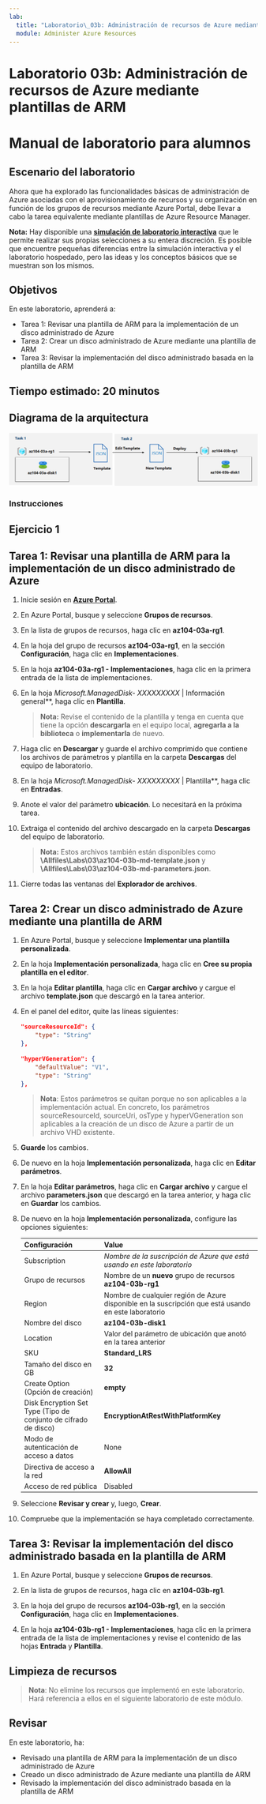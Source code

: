 ```yaml
---
lab:
  title: "Laboratorio\_03b: Administración de recursos de Azure mediante plantillas de ARM"
  module: Administer Azure Resources
---
```


# Laboratorio 03b: Administración de recursos de Azure mediante plantillas de ARM
# Manual de laboratorio para alumnos

## Escenario del laboratorio
Ahora que ha explorado las funcionalidades básicas de administración de Azure asociadas con el aprovisionamiento de recursos y su organización en función de los grupos de recursos mediante Azure Portal, debe llevar a cabo la tarea equivalente mediante plantillas de Azure Resource Manager.

**Nota:** Hay disponible una **[simulación de laboratorio interactiva](https://mslabs.cloudguides.com/guides/AZ-104%20Exam%20Guide%20-%20Microsoft%20Azure%20Administrator%20Exercise%205)** que le permite realizar sus propias selecciones a su entera discreción. Es posible que encuentre pequeñas diferencias entre la simulación interactiva y el laboratorio hospedado, pero las ideas y los conceptos básicos que se muestran son los mismos. 

## Objetivos

En este laboratorio, aprenderá a:

+ Tarea 1: Revisar una plantilla de ARM para la implementación de un disco administrado de Azure
+ Tarea 2: Crear un disco administrado de Azure mediante una plantilla de ARM
+ Tarea 3: Revisar la implementación del disco administrado basada en la plantilla de ARM

## Tiempo estimado: 20 minutos

## Diagrama de la arquitectura

![imagen](../media/lab03b.png)

### Instrucciones

## Ejercicio 1

## Tarea 1: Revisar una plantilla de ARM para la implementación de un disco administrado de Azure

1. Inicie sesión en [**Azure Portal**](http://portal.azure.com).

1. En Azure Portal, busque y seleccione **Grupos de recursos**. 

1. En la lista de grupos de recursos, haga clic en **az104-03a-rg1**.

1. En la hoja del grupo de recursos **az104-03a-rg1**, en la sección **Configuración**, haga clic en **Implementaciones**.

1. En la hoja **az104-03a-rg1 - Implementaciones**, haga clic en la primera entrada de la lista de implementaciones.

1. En la hoja **Microsoft.ManagedDisk-* XXXXXXXXX* \| Información general**, haga clic en **Plantilla**.

    >**Nota:** Revise el contenido de la plantilla y tenga en cuenta que tiene la opción **descargarla** en el equipo local, **agregarla a la biblioteca** o **implementarla** de nuevo.

1. Haga clic en **Descargar** y guarde el archivo comprimido que contiene los archivos de parámetros y plantilla en la carpeta **Descargas** del equipo de laboratorio.

1. En la hoja **Microsoft.ManagedDisk-* XXXXXXXXX* \| Plantilla**, haga clic en **Entradas**.

1. Anote el valor del parámetro **ubicación**. Lo necesitará en la próxima tarea.

1. Extraiga el contenido del archivo descargado en la carpeta **Descargas** del equipo de laboratorio.

    >**Nota:** Estos archivos también están disponibles como **\\Allfiles\\Labs\\03\\az104-03b-md-template.json** y **\\Allfiles\\Labs\\03\\az104-03b-md-parameters.json**.
    
1. Cierre todas las ventanas del **Explorador de archivos**.

## Tarea 2: Crear un disco administrado de Azure mediante una plantilla de ARM

1. En Azure Portal, busque y seleccione **Implementar una plantilla personalizada**.

1. En la hoja **Implementación personalizada**, haga clic en **Cree su propia plantilla en el editor**.

1. En la hoja **Editar plantilla**, haga clic en **Cargar archivo** y cargue el archivo **template.json** que descargó en la tarea anterior.

1. En el panel del editor, quite las líneas siguientes:

   ```json
   "sourceResourceId": {
       "type": "String"
   },
   ```

   ```json
   "hyperVGeneration": {
       "defaultValue": "V1",
       "type": "String"
   },      
   ```

    >**Nota**: Estos parámetros se quitan porque no son aplicables a la implementación actual. En concreto, los parámetros sourceResourceId, sourceUri, osType y hyperVGeneration son aplicables a la creación de un disco de Azure a partir de un archivo VHD existente.

1. **Guarde** los cambios.

1. De nuevo en la hoja **Implementación personalizada**, haga clic en **Editar parámetros**. 

1. En la hoja **Editar parámetros**, haga clic en **Cargar archivo** y cargue el archivo **parameters.json** que descargó en la tarea anterior, y haga clic en **Guardar** los cambios.

1. De nuevo en la hoja **Implementación personalizada**, configure las opciones siguientes:

    | Configuración | Value |
    | --- |--- |
    | Subscription | *Nombre de la suscripción de Azure que está usando en este laboratorio* |
    | Grupo de recursos | Nombre de un **nuevo** grupo de recursos **az104-03b-rg1** |
    | Region | Nombre de cualquier región de Azure disponible en la suscripción que está usando en este laboratorio |
    | Nombre del disco | **az104-03b-disk1** |
    | Location | Valor del parámetro de ubicación que anotó en la tarea anterior |
    | SKU | **Standard_LRS** |
    | Tamaño del disco en GB | **32** |
    | Create Option (Opción de creación) | **empty** |
    | Disk Encryption Set Type (Tipo de conjunto de cifrado de disco) | **EncryptionAtRestWithPlatformKey** |
    | Modo de autenticación de acceso a datos | None |
    | Directiva de acceso a la red | **AllowAll** |
    | Acceso de red pública | Disabled |

1. Seleccione **Revisar y crear** y, luego, **Crear**.

1. Compruebe que la implementación se haya completado correctamente.

## Tarea 3: Revisar la implementación del disco administrado basada en la plantilla de ARM

1. En Azure Portal, busque y seleccione **Grupos de recursos**. 

1. En la lista de grupos de recursos, haga clic en **az104-03b-rg1**.

1. En la hoja del grupo de recursos **az104-03b-rg1**, en la sección **Configuración**, haga clic en **Implementaciones**.

1. En la hoja **az104-03b-rg1 - Implementaciones**, haga clic en la primera entrada de la lista de implementaciones y revise el contenido de las hojas **Entrada** y **Plantilla**.

## Limpieza de recursos

   >**Nota**: No elimine los recursos que implementó en este laboratorio. Hará referencia a ellos en el siguiente laboratorio de este módulo.

## Revisar

En este laboratorio, ha:

- Revisado una plantilla de ARM para la implementación de un disco administrado de Azure
- Creado un disco administrado de Azure mediante una plantilla de ARM
- Revisado la implementación del disco administrado basada en la plantilla de ARM
